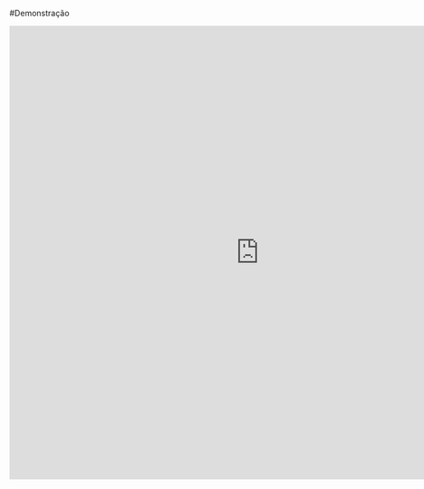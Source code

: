 #Demonstração

<link rel="stylesheet" href="../css/no-md-sidebar.css">

<embed src="https://devserpro.github.io/apis/dist/index.html?api=api-cnpj-df" width="880px" height="800px">